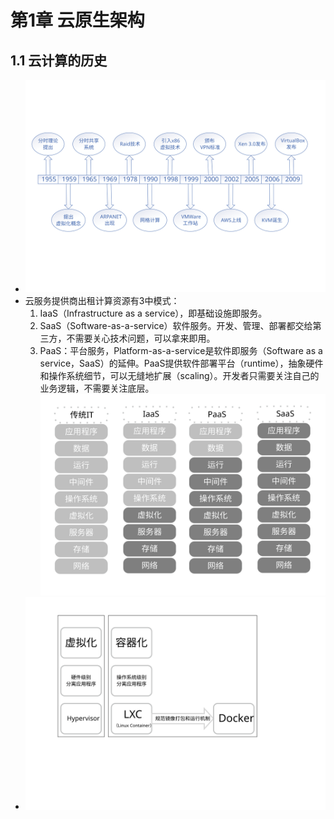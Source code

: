 # 第1章 云原生架构
## 1.1 云计算的历史
*   ![图 1-1 云原生的历史](CloudNativeHistory.svg)
* 云服务提供商出租计算资源有3中模式：
    1. IaaS（Infrastructure as a service），即基础设施即服务。
    2. SaaS（Software-as-a-service）软件服务。开发、管理、部署都交给第三方，不需要关心技术问题，可以拿来即用。
    3. PaaS：平台服务，Platform-as-a-service是软件即服务（Software as a service，SaaS）的延伸。PaaS提供软件部署平台（runtime），抽象硬件和操作系统细节，可以无缝地扩展（scaling）。开发者只需要关注自己的业务逻辑，不需要关注底层。
    ![图 1-2 四层IT系统](4FloorITSystem.svg)
*   ![虚拟化和容器](VirtualAndContainer.svg)